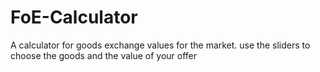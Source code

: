 # FoE-Calculator
A calculator for goods exchange values for the market.
use the sliders to choose the goods and the value of your offer
